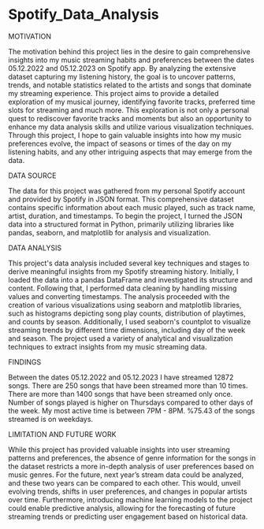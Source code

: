 # Spotify_Data_Analysis

MOTIVATION

The motivation behind this project lies in the desire to gain comprehensive insights into my music streaming habits and preferences between the dates 05.12.2022 and 05.12.2023 on Spotify app. By analyzing the extensive dataset capturing my listening history, the goal is to uncover patterns, trends, and notable statistics related to the artists and songs that dominate my streaming experience. This project aims to provide a detailed exploration of my musical journey, identifying favorite tracks, preferred time slots for streaming and much more. This exploration is not only a personal quest to rediscover favorite tracks and moments but also an opportunity to enhance my data analysis skills and utilize various visualization techniques. Through this project, I hope to gain valuable insights into how my music preferences evolve, the impact of seasons or times of the day on my listening habits, and any other intriguing aspects that may emerge from the data.



DATA SOURCE

The data for this project was gathered from my personal Spotify account and provided by Spotify in JSON format. This comprehensive dataset contains specific information about each music played, such as track name, artist, duration, and timestamps. To begin the project, I turned the JSON data into a structured format in Python, primarily utilizing libraries like pandas, seaborn, and matplotlib for analysis and visualization.



DATA ANALYSIS

This project's data analysis included several key techniques and stages to derive meaningful insights from my Spotify streaming history. Initially, I loaded the data into a pandas DataFrame and investigated its structure and content. Following that, I performed data cleaning by handling missing values and converting timestamps. The analysis proceeded with the creation of various visualizations using seaborn and matplotlib libraries, such as histograms depicting song play counts, distribution of playtimes, and counts by season. Additionally, I used seaborn's countplot to visualize streaming trends by different time dimensions, including day of the week and season. The project used a variety of analytical and visualization techniques to extract insights from my music streaming data.



FINDINGS

Between the dates 05.12.2022 and 05.12.2023 I have streamed 12872 songs.
There are 250 songs that have been streamed more than 10 times.
There are more than 1400 songs that have been streamed only once.
Number of songs played is higher on Thursdays compared to other days of the week.
My most active time is between 7PM - 8PM.
%75.43 of the songs streamed is on weekdays.





LIMITATION AND FUTURE WORK

While this project has provided valuable insights into user streaming patterns and preferences, the absence of genre information for the songs in the dataset restricts a more in-depth analysis of user preferences based on music genres. For the future, next year’s stream data could be analyzed, and these two years can be compared to each other. This would, unveil evolving trends, shifts in user preferences, and changes in popular artists over time. Furthermore, introducing machine learning models to the project could enable predictive analysis, allowing for the forecasting of future streaming trends or predicting user engagement based on historical data.

